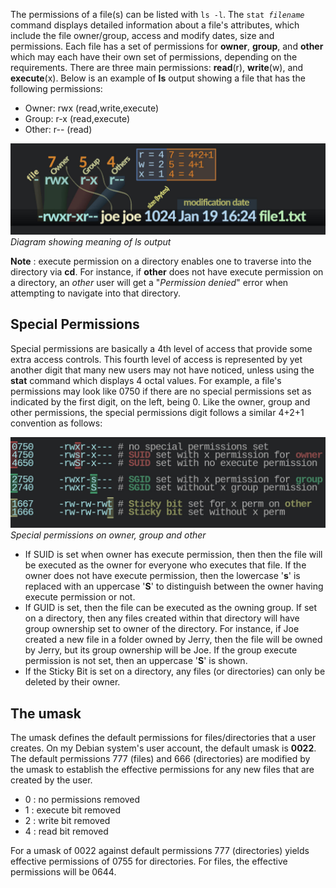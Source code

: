 The permissions of a file(s) can be listed with <code>ls -l</code>.
The <code>stat _filename_</code> command displays detailed information about a file's attributes, which include the file owner/group, access and modify dates, size and permissions.
Each file has a set of permissions for **owner**, **group**, and **other** which may each have their own set of permissions, depending on the requirements.
There are three main permissions: **read**(r), **write**(w), and **execute**(x).
Below is an example of **ls** output showing a file that has the following permissions:
- Owner: rwx (read,write,execute)
- Group: r-x (read,execute)
- Other: r-- (read)

![alt text](images/permissions.jpg)\
*Diagram showing meaning of ls output*

**Note** : execute permission on a directory enables one to traverse into the directory via **cd**. For instance, if **other** does not have execute permission on a directory, an _other_ user will get a "_Permission denied_" error when attempting to navigate into that directory.

## Special Permissions
Special permissions are basically a 4th level of access that provide some extra access controls.
This fourth level of access is represented by yet another digit that many new users may not have noticed, unless using the **stat** command which displays 4 octal values.
For example, a file's permissions may look like 0750 if there are no special permissions set as indicated by the first digit, on the left, being 0.
Like the owner, group and other permissions, the special permissions digit follows a similar 4+2+1 convention as follows:

![alt text](images/special-permission.jpg)\
*Special permissions on owner, group and other*

- If SUID is set when owner has execute permission, then then the file will be executed as the owner for everyone who executes that file. If the owner does not have execute permission, then the lowercase '**s**' is replaced with an uppercase '**S**' to distinguish between the owner having execute permission or not.
- If GUID is set, then the file can be executed as the owning group. If set on a directory, then any files created within that directory will have group ownership set to owner of the directory. For instance, if Joe created a new file in a folder owned by Jerry, then the file will be owned by Jerry, but its group ownership will be Joe. If the group execute permission is not set, then an uppercase '**S**' is shown.
- If the Sticky Bit is set on a directory, any files (or directories) can only be deleted by their owner.

## The umask
The umask defines the default permissions for files/directories that a user creates. On my Debian system's user account, the default umask is **0022**.
The default permissions 777 (files) and 666 (directories) are modified by the umask to establish the effective permissions for any new files that are created by the user.
- 0 : no permissions removed
- 1 : execute bit removed
- 2 : write bit removed
- 4 : read bit removed

For a umask of 0022 against default permissions 777 (directories) yields effective permissions of 0755 for directories.
For files, the effective permissions will be 0644.
